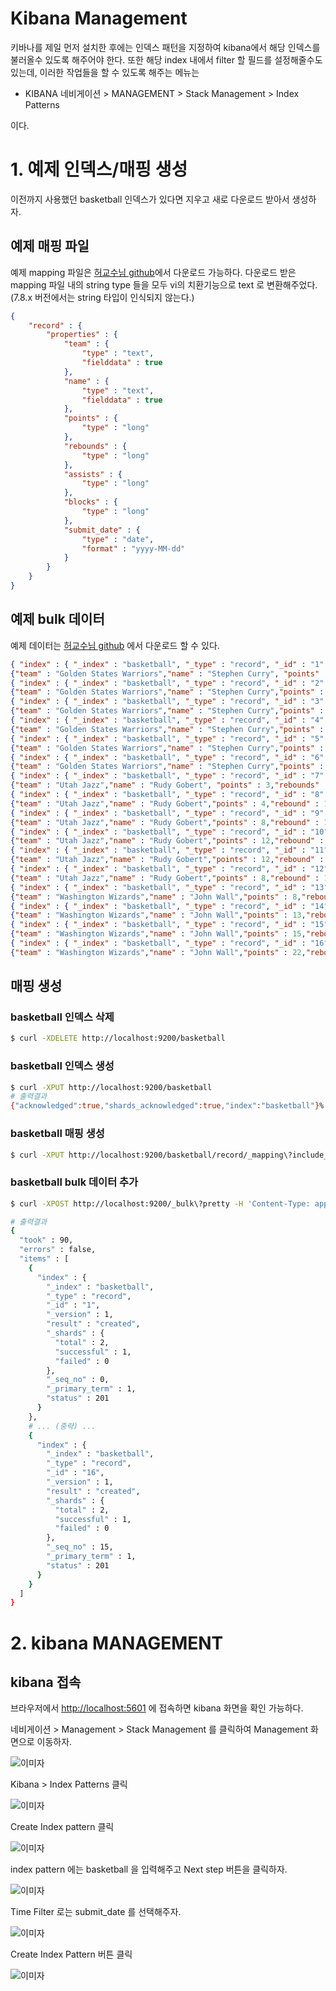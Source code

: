 # Kibana Management

키바나를 제일 먼저 설치한 후에는 인덱스 패턴을 지정하여 kibana에서 해당 인덱스를 불러올수 있도록 해주어야 한다. 또한 해당 index 내에서 filter 할 필드를 설정해줄수도 있는데, 이러한 작업들을 할 수 있도록 해주는 메뉴는 

- KIBANA 네비게이션 > MANAGEMENT > Stack Management > Index Patterns 

이다.  

# 1. 예제 인덱스/매핑 생성

이전까지 사용했던 basketball 인덱스가 있다면 지우고 새로 다운로드 받아서 생성하자.

## 예제 매핑 파일

예제 mapping 파일은 [허교수님 github](https://github.com/minsuk-heo/BigData/blob/master/ch05/basketball_mapping.json)에서 다운로드 가능하다. 다운로드 받은 mapping 파일 내의 string type 들을 모두 vi의 치환기능으로 text 로 변환해주었다. (7.8.x 버전에서는 string 타입이 인식되지 않는다.) 

```json
{
	"record" : {
		"properties" : {
			"team" : {
				"type" : "text",
				"fielddata" : true
			},
			"name" : {
				"type" : "text",
				"fielddata" : true
			},
			"points" : {
				"type" : "long"
			},
			"rebounds" : {
				"type" : "long"
			},
			"assists" : {
				"type" : "long"
			},
			"blocks" : {
				"type" : "long"
			},
			"submit_date" : {
				"type" : "date",
				"format" : "yyyy-MM-dd"
			}
		}
	}
}
```



## 예제 bulk 데이터

예제 데이터는 [허교수님 github](https://github.com/minsuk-heo/BigData/blob/master/ch05/bulk_basketball.json) 에서 다운로드 할 수 있다.

```json
{ "index" : { "_index" : "basketball", "_type" : "record", "_id" : "1" } }
{"team" : "Golden States Warriors","name" : "Stephen Curry", "points" : 30,"rebounds" : 3,"assists" : 4, "blocks" : 5, "submit_date" : "2016-10-11"}
{ "index" : { "_index" : "basketball", "_type" : "record", "_id" : "2" } }
{"team" : "Golden States Warriors","name" : "Stephen Curry","points" : 32,"rebound" : 5,"assist" : 8, "blocks" : 5, "submit_date" : "2016-10-13"}
{ "index" : { "_index" : "basketball", "_type" : "record", "_id" : "3" } }
{"team" : "Golden States Warriors","name" : "Stephen Curry","points" : 28,"rebound" : 2,"assist" : 3, "blocks" : 1, "submit_date" : "2016-10-17"}
{ "index" : { "_index" : "basketball", "_type" : "record", "_id" : "4" } }
{"team" : "Golden States Warriors","name" : "Stephen Curry","points" : 36,"rebound" : 1,"assist" : 2, "blocks" : 1, "submit_date" : "2016-11-20"}
{ "index" : { "_index" : "basketball", "_type" : "record", "_id" : "5" } }
{"team" : "Golden States Warriors","name" : "Stephen Curry","points" : 36,"rebound" : 1,"assist" : 2, "blocks" : 1, "submit_date" : "2016-11-25"}
{ "index" : { "_index" : "basketball", "_type" : "record", "_id" : "6" } }
{"team" : "Golden States Warriors","name" : "Stephen Curry","points" : 32,"rebound" : 1,"assist" : 4, "blocks" : 1, "submit_date" : "2016-11-28"}
{ "index" : { "_index" : "basketball", "_type" : "record", "_id" : "7" } }
{"team" : "Utah Jazz","name" : "Rudy Gobert", "points" : 3,"rebounds" : 11,"assists" : 4, "blocks" : 7, "submit_date" : "2016-10-12"}
{ "index" : { "_index" : "basketball", "_type" : "record", "_id" : "8" } }
{"team" : "Utah Jazz","name" : "Rudy Gobert","points" : 4,"rebound" : 13,"assist" : 8, "blocks" : 5, "submit_date" : "2016-10-14"}
{ "index" : { "_index" : "basketball", "_type" : "record", "_id" : "9" } }
{"team" : "Utah Jazz","name" : "Rudy Gobert","points" : 8,"rebound" : 10,"assist" : 3, "blocks" : 6, "submit_date" : "2016-10-18"}
{ "index" : { "_index" : "basketball", "_type" : "record", "_id" : "10" } }
{"team" : "Utah Jazz","name" : "Rudy Gobert","points" : 12,"rebound" : 9,"assist" : 2, "blocks" : 6, "submit_date" : "2016-11-10"}
{ "index" : { "_index" : "basketball", "_type" : "record", "_id" : "11" } }
{"team" : "Utah Jazz","name" : "Rudy Gobert","points" : 12,"rebound" : 14,"assist" : 2, "blocks" : 7, "submit_date" : "2016-11-22"}
{ "index" : { "_index" : "basketball", "_type" : "record", "_id" : "12" } }
{"team" : "Utah Jazz","name" : "Rudy Gobert","points" : 8,"rebound" : 10,"assist" : 4, "blocks" : 5, "submit_date" : "2016-11-27"}
{ "index" : { "_index" : "basketball", "_type" : "record", "_id" : "13" } }
{"team" : "Washington Wizards","name" : "John Wall","points" : 8,"rebound" : 1,"assist" : 13, "blocks" : 2, "submit_date" : "2016-10-18"}
{ "index" : { "_index" : "basketball", "_type" : "record", "_id" : "14" } }
{"team" : "Washington Wizards","name" : "John Wall","points" : 13,"rebound" : 2,"assist" : 12, "blocks" : 3, "submit_date" : "2016-11-10"}
{ "index" : { "_index" : "basketball", "_type" : "record", "_id" : "15" } }
{"team" : "Washington Wizards","name" : "John Wall","points" : 15,"rebound" : 3,"assist" : 12, "blocks" : 3, "submit_date" : "2016-11-22"}
{ "index" : { "_index" : "basketball", "_type" : "record", "_id" : "16" } }
{"team" : "Washington Wizards","name" : "John Wall","points" : 22,"rebound" : 4,"assist" : 14, "blocks" : 3, "submit_date" : "2016-11-27"}
```





## 매핑 생성

### basketball 인덱스 삭제

```bash
$ curl -XDELETE http://localhost:9200/basketball
```



### basketball 인덱스 생성

```bash
$ curl -XPUT http://localhost:9200/basketball
# 출력결과 
{"acknowledged":true,"shards_acknowledged":true,"index":"basketball"}%
```



### basketball 매핑 생성

```bash
$ curl -XPUT http://localhost:9200/basketball/record/_mapping\?include_type_name=true\&pretty -H 'Content-Type: application/json' -d @kibana_basketball_mapping.json
```



### basketball bulk 데이터 추가

```bash
$ curl -XPOST http://localhost:9200/_bulk\?pretty -H 'Content-Type: application/json' --data-binary @bulk_basketball.json

# 출력결과
{
  "took" : 90,
  "errors" : false,
  "items" : [
    {
      "index" : {
        "_index" : "basketball",
        "_type" : "record",
        "_id" : "1",
        "_version" : 1,
        "result" : "created",
        "_shards" : {
          "total" : 2,
          "successful" : 1,
          "failed" : 0
        },
        "_seq_no" : 0,
        "_primary_term" : 1,
        "status" : 201
      }
    },
    # ... (중략) ... 
    {
      "index" : {
        "_index" : "basketball",
        "_type" : "record",
        "_id" : "16",
        "_version" : 1,
        "result" : "created",
        "_shards" : {
          "total" : 2,
          "successful" : 1,
          "failed" : 0
        },
        "_seq_no" : 15,
        "_primary_term" : 1,
        "status" : 201
      }
    }
  ]
}
```



# 2. kibana MANAGEMENT

## kibana 접속

브라우저에서 [http://localhost:5601](http://localhost:5601) 에 접속하면 kibana 화면을 확인 가능하다.

네비게이션 > Management > Stack Management 를 클릭하여 Management 화면으로 이동하자.

![이미자](./img/MANAGEMENT/1.png)



Kibana > Index Patterns 클릭

![이미자](./img/MANAGEMENT/2.png)

Create Index pattern 클릭

![이미자](./img/MANAGEMENT/3.png)



index pattern 에는  basketball 을 입력해주고 Next step 버튼을 클릭하자.

![이미자](./img/MANAGEMENT/4.png)

Time Filter 로는 submit_date 를 선택해주자.

![이미자](./img/MANAGEMENT/5.png)

Create Index Pattern 버튼 클릭

![이미자](./img/MANAGEMENT/6.png)

